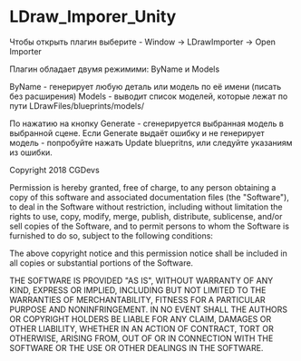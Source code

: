 # LDraw_Imporer_Unity

Чтобы открыть плагин выберите - Window -> LDrawImporter -> Open Importer

Плагин обладает двумя режимими: ByName и Models

ByName - генерирует любую деталь или модель по её имени (писать без расширения)
Models - выводит список моделей, которые лежат по пути LDrawFiles/blueprints/models/

По нажатию на кнопку Generate - сгенерируется выбранная модель в выбранной сцене.
Если Generate выдаёт ошибку и не генерирует модель - попробуйте нажать Update bluepritns, или следуйте указаниям из ошибки.

Copyright 2018 CGDevs

Permission is hereby granted, free of charge, to any person obtaining a copy of this software and associated documentation files (the "Software"), to deal in the Software without restriction, including without limitation the rights to use, copy, modify, merge, publish, distribute, sublicense, and/or sell copies of the Software, and to permit persons to whom the Software is furnished to do so, subject to the following conditions:

The above copyright notice and this permission notice shall be included in all copies or substantial portions of the Software.

THE SOFTWARE IS PROVIDED "AS IS", WITHOUT WARRANTY OF ANY KIND, EXPRESS OR IMPLIED, INCLUDING BUT NOT LIMITED TO THE WARRANTIES OF MERCHANTABILITY, FITNESS FOR A PARTICULAR PURPOSE AND NONINFRINGEMENT. IN NO EVENT SHALL THE AUTHORS OR COPYRIGHT HOLDERS BE LIABLE FOR ANY CLAIM, DAMAGES OR OTHER LIABILITY, WHETHER IN AN ACTION OF CONTRACT, TORT OR OTHERWISE, ARISING FROM, OUT OF OR IN CONNECTION WITH THE SOFTWARE OR THE USE OR OTHER DEALINGS IN THE SOFTWARE.
